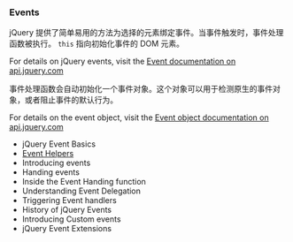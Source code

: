 ### Events
jQuery 提供了简单易用的方法为选择的元素绑定事件。当事件触发时，事件处理函数被执行。 `this` 指向初始化事件的 DOM 元素。

For details on jQuery events, visit the [Event documentation on api.jquery.com](http://api.jquery.com/category/events/)

事件处理函数会自动初始化一个事件对象。这个对象可以用于检测原生的事件对象，或者阻止事件的默认行为。

For details on the event object, visit the [Event object documentation on api.jquery.com](http://api.jquery.com/category/events/event-object/)

* jQuery Event Basics
* [Event Helpers](https://github.com/javcof/learn.jquery.com/blob/master/events/event-helpers.md)
* Introducing events
* Handing events
* Inside the Event Handing function
* Understanding Event Delegation
* Triggering Event handlers
* History of jQuery Events
* Introducing Custom events
* jQuery Event Extensions
